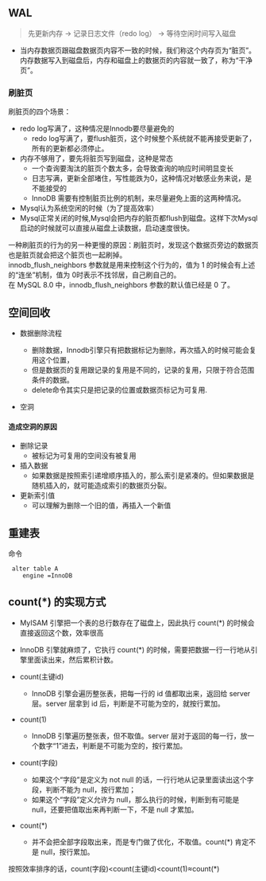 ## WAL

> 先更新内存 ->  记录日志文件（redo log） -> 等待空闲时间写入磁盘

- 当内存数据页跟磁盘数据页内容不一致的时候，我们称这个内存页为“脏页”。内存数据写入到磁盘后，内存和磁盘上的数据页的内容就一致了，称为“干净页”。

### 刷脏页

刷脏页的四个场景：

- redo log写满了，这种情况是Innodb要尽量避免的
    - redo log写满了，要flush脏页，这个时候整个系统就不能再接受更新了，所有的更新都必须停止。
- 内存不够用了，要先将脏页写到磁盘，这种是常态
    - 一个查询要淘汰的脏页个数太多，会导致查询的响应时间明显变长
    - 日志写满，更新全部堵住，写性能跌为0，这种情况对敏感业务来说，是不能接受的
    - InnoDB 需要有控制脏页比例的机制，来尽量避免上面的这两种情况。
- Mysql认为系统空闲的时候（为了提高效率）
- Mysql正常关闭的时候,Mysql会把内存的脏页都flush到磁盘。这样下次Mysql启动的时候就可以直接从磁盘上读数据，启动速度很快。

一种刷脏页的行为的另一种更慢的原因：刷脏页时，发现这个数据页旁边的数据页也是脏页就会把这个脏页也一起刷掉。<br>
innodb_flush_neighbors 参数就是用来控制这个行为的，值为 1 的时候会有上述的“连坐”机制，值为 0时表示不找邻居，自己刷自己的。<br>
在 MySQL 8.0 中，innodb_flush_neighbors 参数的默认值已经是 0 了。

## 空间回收

- 数据删除流程
    - 删除数据，Innodb引擎只有把数据标记为删除，再次插入的时候可能会复用这个位置，
    - 但是数据页的复用跟记录的复用是不同的，记录的复用，只限于符合范围条件的数据。
    - delete命令其实只是把记录的位置或数据页标记为可复用.

- 空洞

#### 造成空洞的原因

- 删除记录
    - 被标记为可复用的空间没有被复用
- 插入数据
    - 如果数据是按照索引递增顺序插入的，那么索引是紧凑的。但如果数据是随机插入的，就可能造成索引的数据页分裂。
- 更新索引值
    - 可以理解为删除一个旧的值，再插入一个新值

## 重建表

命令

```mysql
 alter table A
    engine =InnoDB
```

## count(*) 的实现方式

- MyISAM 引擎把一个表的总行数存在了磁盘上，因此执行 count(*) 的时候会直接返回这个数，效率很高
- InnoDB 引擎就麻烦了，它执行 count(*) 的时候，需要把数据一行一行地从引擎里面读出来，然后累积计数。

- count(主键id)
    - InnoDB 引擎会遍历整张表，把每一行的 id 值都取出来，返回给 server 层。server 层拿到 id 后，判断是不可能为空的，就按行累加。
- count(1)
    - InnoDB 引擎遍历整张表，但不取值。server 层对于返回的每一行，放一个数字“1”进去，判断是不可能为空的，按行累加。
- count(字段)
    - 如果这个“字段”是定义为 not null 的话，一行行地从记录里面读出这个字段，判断不能为 null，按行累加；
    - 如果这个“字段”定义允许为 null，那么执行的时候，判断到有可能是 null，还要把值取出来再判断一下，不是 null 才累加。
- count(*)
    - 并不会把全部字段取出来，而是专门做了优化，不取值。count(*) 肯定不是 null，按行累加。

按照效率排序的话，count(字段)<count(主键id)<count(1)≈count(*)